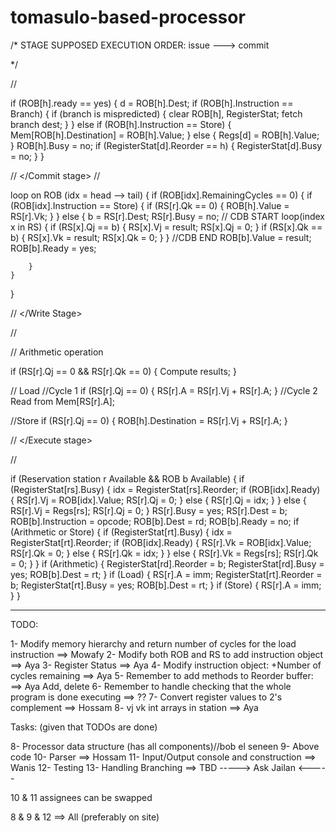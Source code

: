 # tomasulo-based-processor


/*
STAGE SUPPOSED EXECUTION ORDER:
	issue ---> commit

*/



// <Commit stage>

if (ROB[h].ready == yes) {
	d = ROB[h].Dest;
	if (ROB[h].Instruction == Branch) {
		if (branch is mispredicted) {
			clear ROB[h], RegisterStat; fetch branch dest;
		}
	} else if (ROB[h].Instruction == Store) {
		Mem[ROB[h].Destination] = ROB[h].Value;
	} else {
		Regs[d] = ROB[h].Value;
	}
	ROB[h].Busy = no;
	if (RegisterStat[d].Reorder == h) {
		RegisterStat[d].Busy = no;
	}
}



// </Commit stage>
// <Write stage>

loop on ROB (idx = head --> tail) {
	if (ROB[idx].RemainingCycles == 0) {
		if (ROB[idx].Instruction == Store) {
			if (RS[r].Qk == 0) {
				ROB[h].Value = RS[r].Vk;
			}
		} else {
			b = RS[r].Dest;
			RS[r].Busy = no;
			// CDB START
			loop(index x in RS) {
				if (RS[x].Qj == b) {
					RS[x].Vj = result;
					RS[x].Qj = 0;
				}
				if (RS[x].Qk == b) {
					RS[x].Vk = result;
					RS[x].Qk = 0;
				}
			}
			//CDB END
			ROB[b].Value = result;
			ROB[b].Ready = yes;

		}
	}
}

// </Write Stage>

// <Execute Stage>

// Arithmetic operation

if (RS[r].Qj == 0 && RS[r].Qk == 0) {
	Compute results;
}

// Load
//Cycle 1
if (RS[r].Qj == 0) {
	RS[r].A = RS[r].Vj + RS[r].A;
}
//Cycle 2
Read from Mem[RS[r].A];

//Store
if (RS[r].Qj == 0) {
	ROB[h].Destination = RS[r].Vj + RS[r].A;
}


// </Execute stage>

// <Issue stage>

if (Reservation station r Available && ROB b Available) {
	if (RegisterStat[rs].Busy) {
		idx = RegisterStat[rs].Reorder;
		if (ROB[idx].Ready) {
			RS[r].Vj = ROB[idx].Value;
			RS[r].Qj = 0;
		} else {
			RS[r].Qj = idx;
		}
	} else {
		RS[r].Vj = Regs[rs];
		RS[r].Qj = 0;
	}
	RS[r].Busy = yes;
	RS[r].Dest = b;
	ROB[b].Instruction = opcode;
	ROB[b].Dest = rd;
	ROB[b].Ready = no;
	if (Arithmetic or Store) {
		if (RegisterStat[rt].Busy) {
			idx = RegisterStat[rt].Reorder;
			if (ROB[idx].Ready) {
				RS[r].Vk = ROB[idx].Value;
				RS[r].Qk = 0;
			} else {
				RS[r].Qk = idx;
			}
		} else {
			RS[r].Vk = Regs[rs];
			RS[r].Qk = 0;
		}
	}
	if (Arithmetic) {
		RegisterStat[rd].Reorder = b;
		RegisterStat[rd].Busy = yes;
		ROB[b].Dest = rt;
	}
	if (Load) {
		RS[r].A = imm;
		RegisterStat[rt].Reorder = b;
		RegisterStat[rt].Busy = yes;
		ROB[b].Dest = rt;
	}
	if (Store) {
		RS[r].A = imm;
	}
}




----------------------------


TODO:


1- Modify memory hierarchy and return number of cycles for the load instruction ==> Mowafy
2- Modify both ROB and RS to add instruction object ==> Aya
3- Register Status ==> Aya
4- Modify instruction object: +Number of cycles remaining ==> Aya
5- Remember to add methods to Reorder buffer:	==> Aya
	Add, delete
6- Remember to handle checking that the whole program is done executing ==> ??
7- Convert register values to 2's complement ==> Hossam
8- vj vk int arrays in station ==> Aya

Tasks: (given that TODOs are done)

8- Processor data structure (has all components)//bob el seneen
9- Above code
10- Parser ==> Hossam
11- Input/Output console and construction ==> Wanis
12- Testing
13- Handling Branching ==> TBD -----> Ask Jailan <-----

10 & 11 assignees can be swapped

8 & 9 & 12 ==> All (preferably on site)

